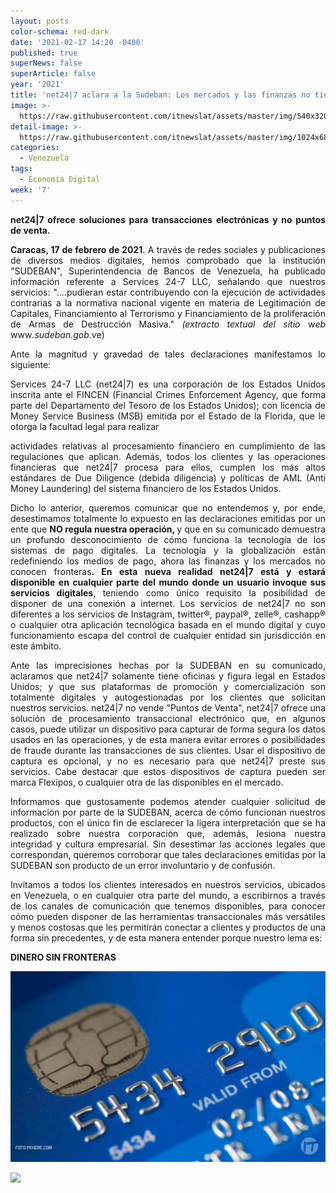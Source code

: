 ```yaml
---
layout: posts
color-schema: red-dark
date: '2021-02-17 14:20 -0400'
published: true
superNews: false
superArticle: false
year: '2021'
title: 'net24|7 aclara a la Sudeban: Los mercados y las finanzas no tienen fronteras'
image: >-
  https://raw.githubusercontent.com/itnewslat/assets/master/img/540x320/Metodo-de-pago-p.jpg
detail-image: >-
  https://raw.githubusercontent.com/itnewslat/assets/master/img/1024x680/Metodo-de-pago-g.jpg
categories:
  - Venezuela
tags:
  - Economía Digital
week: '7'
---
```

<p style="text-align: justify;">
<strong>
</strong><strong>net24|7 ofrece soluciones para transacciones electrónicas
y no puntos de venta.</strong></p>
<p style="text-align: justify;"><strong>Caracas, 17 de febrero de 2021</strong>. A través de redes sociales y publicaciones de diversos medios digitales, hemos comprobado que la institución "SUDEBAN", Superintendencia de Bancos de Venezuela, ha publicado información referente a Services 24-7 LLC, señalando que nuestros servicios: "....pudieran estar contribuyendo con la ejecución de actividades contrarias a la normativa nacional vigente en materia de Legitimación de Capitales, Financiamiento al Terrorismo y Financiamiento de la proliferación de Armas de Destrucción Masiva." <em>(extracto textual del sitio </em>w<em>eb </em>www<em>.sudeban.gob.v</em>e)</p>
<p style="text-align: justify;">Ante la magnitud y gravedad de tales declaraciones manifestamos lo siguiente:</p>
<p style="text-align: justify;">Services 24-7 LLC (net24|7) es una corporación de los Estados Unidos inscrita ante el FINCEN (Financial Crimes Enforcement Agency, que forma parte del Departamento del Tesoro de los Estados Unidos); con licencia de Money Service Business (MSB) emitida por el Estado de la Florida, que le otorga la facultad legal para realizar</p>
<p style="text-align: justify;">actividades relativas al procesamiento financiero en cumplimiento de las regulaciones que aplican. Además, todos los clientes y las operaciones financieras que net24|7 procesa para ellos, cumplen los más altos estándares de Due Diligence (debida diligencia) y políticas de AML (Anti Money Laundering) del sistema financiero de los Estados Unidos.</p>
<p style="text-align: justify;">Dicho lo anterior, queremos comunicar que no entendemos y, por ende, desestimamos totalmente lo expuesto en las declaraciones emitidas por un ente que <strong>NO regula nuestra operación, </strong>y que en su comunicado demuestra un profundo desconocimiento de cómo funciona la tecnología de los sistemas de pago digitales. La tecnología y la globalización están redefiniendo los medios de pago, ahora las finanzas y los mercados no conocen fronteras<strong>. En esta nueva realidad net24|7 está y estará disponible en cualquier parte del mundo donde un usuario invoque sus servicios digitales</strong>, teniendo como único requisito la posibilidad de disponer de una conexión a internet. Los servicios de net24|7 no son diferentes a los servicios de Instagram, twitter®, paypal®, zelle®, cashapp® o cualquier otra aplicación tecnológica basada en el mundo digital y cuyo funcionamiento escapa del control de cualquier entidad sin jurisdicción en este ámbito.</p>
<p style="text-align: justify;">Ante las imprecisiones hechas por la SUDEBAN en su comunicado, aclaramos que net24|7 solamente tiene oficinas y figura legal en Estados Unidos; y que sus plataformas de promoción y comercialización son totalmente digitales y autogestionadas por los clientes que solicitan nuestros servicios. net24|7 no vende "Puntos de Venta", net24|7 ofrece una solución de procesamiento transaccional electrónico que, en algunos casos, puede utilizar un dispositivo para capturar de forma segura los datos usados en las operaciones, y de esta manera evitar errores o posibilidades de fraude durante las transacciones de sus clientes. Usar el dispositivo de captura es opcional, y no es necesario para que net24|7 preste sus servicios. Cabe destacar que estos dispositivos de captura pueden ser marca Flexipos, o cualquier otra de las disponibles en el mercado.</p>
<p style="text-align: justify;">Informamos que gustosamente podemos atender cualquier solicitud de información por parte de la SUDEBAN, acerca de cómo funcionan nuestros productos, con el único fin de esclarecer la ligera interpretación que se ha realizado sobre nuestra corporación que, además, lesiona nuestra integridad y cultura empresarial. Sin desestimar las acciones legales que correspondan, queremos corroborar que tales declaraciones emitidas por la SUDEBAN son producto de un error involuntario y de confusión.</p>
<p style="text-align: justify;">Invitamos a todos los clientes interesados en nuestros servicios, ubicados en Venezuela, o en cualquier otra parte del mundo, a escribirnos a través de los canales de comunicación que tenemos disponibles, para conocer cómo pueden disponer de las herramientas transaccionales más versátiles y menos costosas que les permitirán conectar a clientes y productos de una forma sin precedentes, y de esta manera entender porque nuestro lema es:</p>
<p style="text-align: justify;"><strong>DINERO SIN FRONTERAS </strong></p>

![](https://raw.githubusercontent.com/itnewslat/assets/master/img/1024x680/Metodo-de-pago-g.jpg)

<img src="https://tracker.metricool.com/c3po.jpg?hash=56f88a41e39ab42c063cc51676587a04"/>
